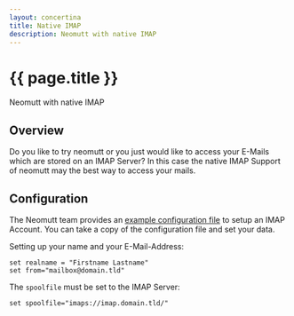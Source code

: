 ```yaml
---
layout: concertina
title: Native IMAP
description: Neomutt with native IMAP 
---
```


# {{ page.title }}

Neomutt with native IMAP

## Overview

Do you like to try neomutt or you just would like to access your
E-Mails which are stored on an IMAP Server? In this case the native
IMAP Support of neomutt may the best way to access your mails.

## Configuration

The Neomutt team provides an [example configuration
file](https://github.com/neomutt/samples/blob/master/config/neomuttrc-imap-example)
to setup an IMAP Account. You can take a copy of the configuration
file and set your data.

Setting up your name and your E-Mail-Address:

	set realname = "Firstname Lastname"
	set from="mailbox@domain.tld"

The `spoolfile` must be set to the IMAP Server:

	set spoolfile="imaps://imap.domain.tld/"

